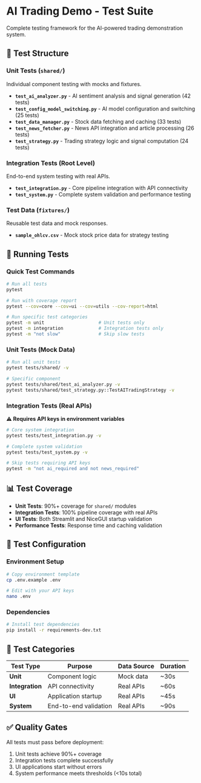 # AI Trading Demo - Test Suite

Complete testing framework for the AI-powered trading demonstration system.

## 📁 Test Structure

### Unit Tests (`shared/`)
Individual component testing with mocks and fixtures.

- **`test_ai_analyzer.py`** - AI sentiment analysis and signal generation (42 tests)
- **`test_config_model_switching.py`** - AI model configuration and switching (25 tests)
- **`test_data_manager.py`** - Stock data fetching and caching (33 tests)
- **`test_news_fetcher.py`** - News API integration and article processing (26 tests)
- **`test_strategy.py`** - Trading strategy logic and signal computation (24 tests)

### Integration Tests (Root Level)
End-to-end system testing with real APIs.

- **`test_integration.py`** - Core pipeline integration with API connectivity
- **`test_system.py`** - Complete system validation and performance testing

### Test Data (`fixtures/`)
Reusable test data and mock responses.

- **`sample_ohlcv.csv`** - Mock stock price data for strategy testing

## 🧪 Running Tests

### Quick Test Commands
```bash
# Run all tests
pytest

# Run with coverage report
pytest --cov=core --cov=ui --cov=utils --cov-report=html

# Run specific test categories
pytest -m unit                    # Unit tests only
pytest -m integration             # Integration tests only
pytest -m "not slow"              # Skip slow tests
```

### Unit Tests (Mock Data)
```bash
# Run all unit tests
pytest tests/shared/ -v

# Specific component
pytest tests/shared/test_ai_analyzer.py -v
pytest tests/shared/test_strategy.py::TestAITradingStrategy -v
```

### Integration Tests (Real APIs)
**⚠️ Requires API keys in environment variables**

```bash
# Core system integration
pytest tests/test_integration.py -v

# Complete system validation  
pytest tests/test_system.py -v

# Skip tests requiring API keys
pytest -m "not ai_required and not news_required"
```

## 📊 Test Coverage

- **Unit Tests**: 90%+ coverage for `shared/` modules
- **Integration Tests**: 100% pipeline coverage with real APIs
- **UI Tests**: Both Streamlit and NiceGUI startup validation
- **Performance Tests**: Response time and caching validation

## 🔧 Test Configuration

### Environment Setup
```bash
# Copy environment template
cp .env.example .env

# Edit with your API keys
nano .env
```

### Dependencies
```bash
# Install test dependencies
pip install -r requirements-dev.txt
```

## 📝 Test Categories

| Test Type | Purpose | Data Source | Duration |
|-----------|---------|-------------|----------|
| **Unit** | Component logic | Mock data | ~30s |
| **Integration** | API connectivity | Real APIs | ~60s |
| **UI** | Application startup | Real APIs | ~45s |
| **System** | End-to-end validation | Real APIs | ~90s |

## ✅ Quality Gates

All tests must pass before deployment:
1. Unit tests achieve 90%+ coverage
2. Integration tests complete successfully  
3. UI applications start without errors
4. System performance meets thresholds (<10s total)